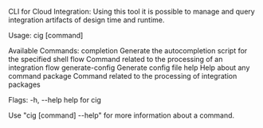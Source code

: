 CLI for Cloud Integration:
Using this tool it is possible to manage and query integration artifacts
of design time and runtime.

Usage:
  cig [command]

Available Commands:
  completion      Generate the autocompletion script for the specified shell
  flow            Command related to the processing of an integration flow
  generate-config Generate config file
  help            Help about any command
  package         Command related to the processing of integration packages

Flags:
  -h, --help   help for cig

Use "cig [command] --help" for more information about a command.